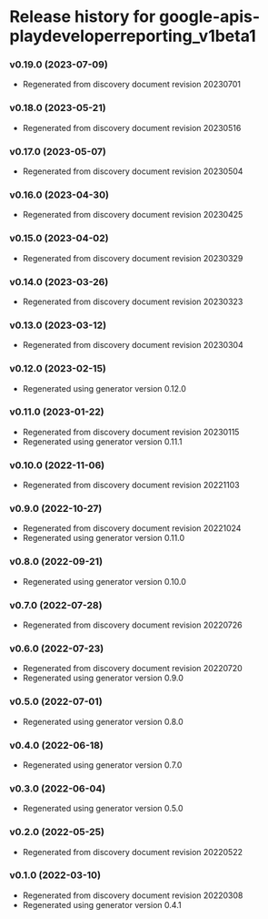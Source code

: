 # Release history for google-apis-playdeveloperreporting_v1beta1

### v0.19.0 (2023-07-09)

* Regenerated from discovery document revision 20230701

### v0.18.0 (2023-05-21)

* Regenerated from discovery document revision 20230516

### v0.17.0 (2023-05-07)

* Regenerated from discovery document revision 20230504

### v0.16.0 (2023-04-30)

* Regenerated from discovery document revision 20230425

### v0.15.0 (2023-04-02)

* Regenerated from discovery document revision 20230329

### v0.14.0 (2023-03-26)

* Regenerated from discovery document revision 20230323

### v0.13.0 (2023-03-12)

* Regenerated from discovery document revision 20230304

### v0.12.0 (2023-02-15)

* Regenerated using generator version 0.12.0

### v0.11.0 (2023-01-22)

* Regenerated from discovery document revision 20230115
* Regenerated using generator version 0.11.1

### v0.10.0 (2022-11-06)

* Regenerated from discovery document revision 20221103

### v0.9.0 (2022-10-27)

* Regenerated from discovery document revision 20221024
* Regenerated using generator version 0.11.0

### v0.8.0 (2022-09-21)

* Regenerated using generator version 0.10.0

### v0.7.0 (2022-07-28)

* Regenerated from discovery document revision 20220726

### v0.6.0 (2022-07-23)

* Regenerated from discovery document revision 20220720
* Regenerated using generator version 0.9.0

### v0.5.0 (2022-07-01)

* Regenerated using generator version 0.8.0

### v0.4.0 (2022-06-18)

* Regenerated using generator version 0.7.0

### v0.3.0 (2022-06-04)

* Regenerated using generator version 0.5.0

### v0.2.0 (2022-05-25)

* Regenerated from discovery document revision 20220522

### v0.1.0 (2022-03-10)

* Regenerated from discovery document revision 20220308
* Regenerated using generator version 0.4.1

